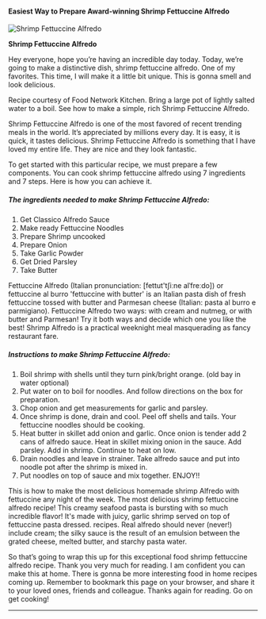             

#### Easiest Way to Prepare Award-winning Shrimp Fettuccine Alfredo

![Shrimp Fettuccine Alfredo](https://img-global.cpcdn.com/recipes/23052260/751x532cq70/shrimp-fettuccine-alfredo-recipe-main-photo.jpg)

**Shrimp Fettuccine Alfredo**

Hey everyone, hope you’re having an incredible day today. Today, we’re going to make a distinctive dish, shrimp fettuccine alfredo. One of my favorites. This time, I will make it a little bit unique. This is gonna smell and look delicious.

Recipe courtesy of Food Network Kitchen. Bring a large pot of lightly salted water to a boil. See how to make a simple, rich Shrimp Fettuccine Alfredo.

Shrimp Fettuccine Alfredo is one of the most favored of recent trending meals in the world. It’s appreciated by millions every day. It is easy, it is quick, it tastes delicious. Shrimp Fettuccine Alfredo is something that I have loved my entire life. They are nice and they look fantastic.

To get started with this particular recipe, we must prepare a few components. You can cook shrimp fettuccine alfredo using 7 ingredients and 7 steps. Here is how you can achieve it.

##### The ingredients needed to make Shrimp Fettuccine Alfredo:

1.  Get Classico Alfredo Sauce
2.  Make ready Fettuccine Noodles
3.  Prepare Shrimp uncooked
4.  Prepare Onion
5.  Take Garlic Powder
6.  Get Dried Parsley
7.  Take Butter

Fettuccine Alfredo (Italian pronunciation: \[fettut'tʃiːne alˈfreːdo\]) or fettuccine al burro 'fettuccine with butter' is an Italian pasta dish of fresh fettuccine tossed with butter and Parmesan cheese (Italian: pasta al burro e parmigiano). Fettuccine Alfredo two ways: with cream and nutmeg, or with butter and Parmesan! Try it both ways and decide which one you like the best! Shrimp Alfredo is a practical weeknight meal masquerading as fancy restaurant fare.

##### Instructions to make Shrimp Fettuccine Alfredo:

1.  Boil shrimp with shells until they turn pink/bright orange. (old bay in water optional)
2.  Put water on to boil for noodles. And follow directions on the box for preparation.
3.  Chop onion and get measurements for garlic and parsley.
4.  Once shrimp is done, drain and cool. Peel off shells and tails. Your fettuccine noodles should be cooking.
5.  Heat butter in skillet add onion and garlic. Once onion is tender add 2 cans of alfredo sauce. Heat in skillet mixing onion in the sauce. Add parsley. Add in shrimp. Continue to heat on low.
6.  Drain noodles and leave in strainer. Take alfredo sauce and put into noodle pot after the shrimp is mixed in.
7.  Put noodles on top of sauce and mix together. ENJOY!!

This is how to make the most delicious homemade shrimp Alfredo with fettuccine any night of the week. The most delicious shrimp fettuccine alfredo recipe! This creamy seafood pasta is bursting with so much incredible flavor! It's made with juicy, garlic shrimp served on top of fettuccine pasta dressed. recipes. Real alfredo should never (never!) include cream; the silky sauce is the result of an emulsion between the grated cheese, melted butter, and starchy pasta water.

So that’s going to wrap this up for this exceptional food shrimp fettuccine alfredo recipe. Thank you very much for reading. I am confident you can make this at home. There is gonna be more interesting food in home recipes coming up. Remember to bookmark this page on your browser, and share it to your loved ones, friends and colleague. Thanks again for reading. Go on get cooking!

* * *